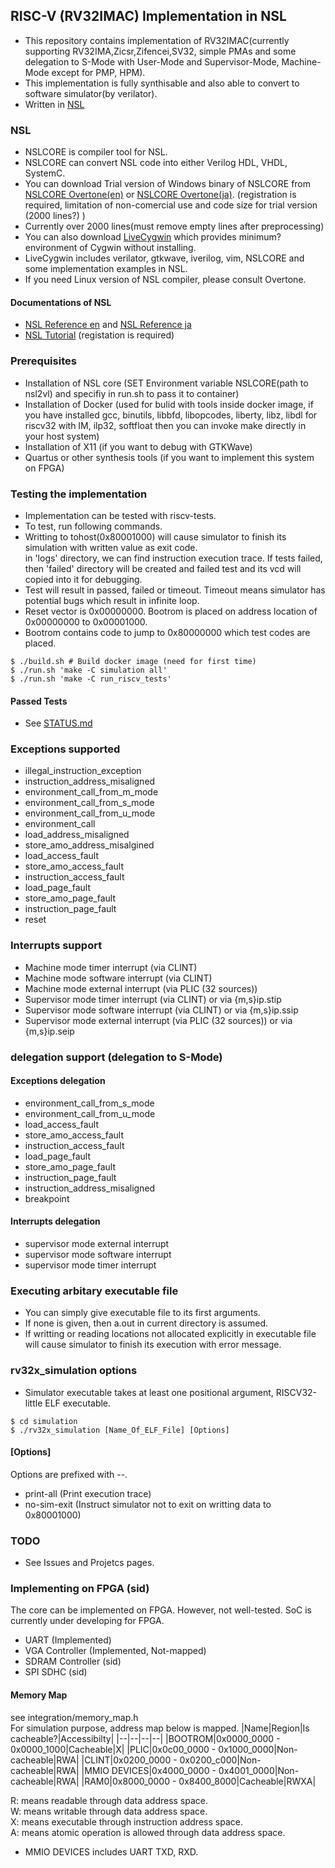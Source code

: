 ## RISC-V (RV32IMAC) Implementation in NSL
- This repository contains implementation of RV32IMAC(currently supporting RV32IMA,Zicsr,Zifencei,SV32, simple PMAs and some delegation to S-Mode with User-Mode and Supervisor-Mode, Machine-Mode except for PMP, HPM).  
- This implementation is fully synthisable and also able to convert to software simulator(by verilator).  
- Written in [NSL](http://www.overtone.co.jp/products/and-the-nsl/) 
### NSL 
- NSLCORE is compiler tool for NSL.
- NSLCORE can convert NSL code into either Verilog HDL, VHDL, SystemC.
- You can download Trial version of Windows binary of NSLCORE from [NSLCORE Overtone(en)](http://www.overtone.co.jp/en/support/downloads/) or [NSLCORE Overtone(ja)](http://www.overtone.co.jp/support/downloads/). (registration is required, limitation of non-comercial use and code size for trial version (2000 lines?) )
- Currently over 2000 lines(must remove empty lines after preprocessing)
- You can also download [LiveCygwin](http://www.ip-arch.jp/#LiveCygwin) which provides minimum? environment of Cygwin without installing. 
- LiveCygwin includes verilator, gtkwave, iverilog, vim, NSLCORE and some implementation examples in NSL.
- If you need Linux version of NSL compiler, please consult Overtone.
#### Documentations of NSL
- [NSL Reference en](http://www.overtone.co.jp/wp_overtone/wp-content/uploads/2010/06/NSL_Language_Reference_ver1.1E.pdf) and [NSL Reference ja](http://www.overtone.co.jp/release_data/documents/reference/NSL_Language_Reference_ver1.5.pdf)
- [NSL Tutorial](http://www.overtone.co.jp/software_download/ja/) (registation is required)

### Prerequisites
- Installation of NSL core (SET Environment variable NSLCORE(path to nsl2vl) and specifiy in run.sh to pass it to container) 
- Installation of Docker  (used for bulid with tools inside docker image, if you have installed gcc, binutils, libbfd, libopcodes, liberty, libz, libdl for riscv32 with IM, ilp32, softfloat then you can invoke make directly in your host system)
- Installation of X11 (if you want to debug with GTKWave)  
- Quartus or other synthesis tools (if you want to implement this system on FPGA)

### Testing the implementation
- Implementation can be tested with riscv-tests.  
- To test, run following commands.  
- Writting to tohost(0x80001000) will cause simulator to finish its simulation with written value as exit code.  
in 'logs' directory, we can find instruction execution trace. If tests failed, then 'failed' directory will be created and failed test and its vcd will copied into it for debugging.  
- Test will result in passed, failed or timeout. Timeout means simulator has potential bugs which result in infinite loop.  
- Reset vector is 0x00000000. Bootrom is placed on address location of 0x00000000 to 0x00001000.
- Bootrom contains code to jump to 0x80000000 which test codes are placed.
```
$ ./build.sh # Build docker image (need for first time)
$ ./run.sh 'make -C simulation all'
$ ./run.sh 'make -C run_riscv_tests'
```

#### Passed Tests
- See [STATUS.md](STATUS.md)

### Exceptions supported
- illegal_instruction_exception
- instruction_address_misaligned
- environment_call_from_m_mode
- environment_call_from_s_mode
- environment_call_from_u_mode
- environment_call
- load_address_misaligned
- store_amo_address_misalgined
- load_access_fault
- store_amo_access_fault
- instruction_access_fault
- load_page_fault
- store_amo_page_fault
- instruction_page_fault
- reset

### Interrupts support
- Machine mode timer interrupt (via CLINT)
- Machine mode software interrupt (via CLINT)
- Machine mode external interrupt (via PLIC (32 sources))
- Supervisor mode timer interrupt (via CLINT) or via {m,s}ip.stip
- Supervisor mode software interrupt (via CLINT) or via {m,s}ip.ssip
- Supervisor mode external interrupt (via PLIC (32 sources)) or via {m,s}ip.seip

### delegation support (delegation to S-Mode)
#### Exceptions delegation
- environment_call_from_s_mode
- environment_call_from_u_mode
- load_access_fault
- store_amo_access_fault
- instruction_access_fault
- load_page_fault
- store_amo_page_fault
- instruction_page_fault
- instruction_address_misaligned
- breakpoint
#### Interrupts delegation
- supervisor mode external interrupt
- supervisor mode software interrupt
- supervisor mode timer interrupt

### Executing arbitary executable file
- You can simply give executable file to its first arguments.
- If none is given, then a.out in current directory is assumed.
- If writting or reading locations not allocated explicitly in executable file 
will cause simulator to finish its execution with error message.

### rv32x_simulation options
- Simulator executable takes at least one positional argument, RISCV32-little ELF executable.
```
$ cd simulation
$ ./rv32x_simulation [Name_Of_ELF_File] [Options]
```
#### [Options]
Options are prefixed with --.
- print-all (Print execution trace)
- no-sim-exit (Instruct simulator not to exit on writting data to 0x80001000)

### TODO 
- See Issues and Projetcs pages.

### Implementing on FPGA (sid)
The core can be implemented on FPGA.
However, not well-tested. 
SoC is currently under developing for FPGA.
- UART 				(Implemented)
- VGA Controller	(Implemented, Not-mapped)
- SDRAM Controller	(sid)
- SPI SDHC			(sid)
#### Memory Map
see integration/memory\_map.h  
For simulation purpose, address map below is mapped. 
|Name|Region|Is cacheable?|Accessibilty|
|--|--|--|--|
|BOOTROM|0x0000\_0000 - 0x0000\_1000|Cacheable|X|
|PLIC|0x0c00\_0000 - 0x1000\_0000|Non-cacheable|RWA|
|CLINT|0x0200\_0000 - 0x0200\_c000|Non-cacheable|RWA|
|MMIO DEVICES|0x4000\_0000 - 0x4001\_0000|Non-cacheable|RWA|
|RAM0|0x8000\_0000 - 0x8400\_8000|Cacheable|RWXA|

R: means readable through data address space.  
W: means writable through data address space.  
X: means executable through instruction address space.  
A: means atomic operation is allowed through data address space.

- MMIO DEVICES includes UART TXD, RXD.
